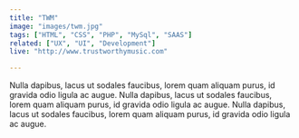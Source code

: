 ```yaml
---
title: "TWM"
image: "images/twm.jpg"
tags: ["HTML", "CSS", "PHP", "MySql", "SAAS"]
related: ["UX", "UI", "Development"]
live: "http://www.trustworthymusic.com"

---
```


Nulla dapibus, lacus ut sodales faucibus, lorem quam aliquam purus, id gravida odio ligula ac augue. Nulla dapibus, lacus ut sodales faucibus, lorem quam aliquam purus, id gravida odio ligula ac augue. Nulla dapibus, lacus ut sodales faucibus, lorem quam aliquam purus, id gravida odio ligula ac augue.
